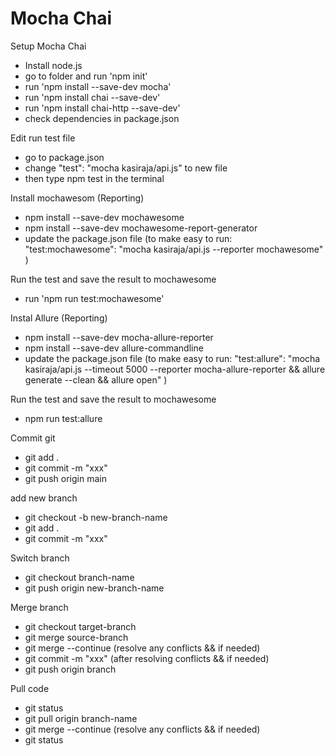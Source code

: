 # Mocha Chai
Setup Mocha Chai
- Install node.js
- go to folder and run 'npm init'
- run 'npm install --save-dev mocha'
- run 'npm install chai --save-dev'
- run 'npm install chai-http --save-dev'
- check dependencies in package.json

Edit run test file
- go to package.json
- change "test": "mocha kasiraja/api.js" to new file
- then type npm test in the terminal

Install mochawesom (Reporting)
- npm install --save-dev mochawesome
- npm install --save-dev mochawesome-report-generator
- update the package.json file (to make easy to run: "test:mochawesome": "mocha kasiraja/api.js --reporter mochawesome" )

Run the test and save the result to mochawesome
- run 'npm run test:mochawesome'

Instal Allure (Reporting)
- npm install --save-dev mocha-allure-reporter
- npm install --save-dev allure-commandline
- update the package.json file (to make easy to run: "test:allure": "mocha kasiraja/api.js --timeout 5000 --reporter mocha-allure-reporter && allure generate --clean && allure open" )

Run the test and save the result to mochawesome
- npm run test:allure

Commit git
- git add .
- git commit -m "xxx"
- git push origin main

add new branch
- git checkout -b new-branch-name
- git add .
- git commit -m "xxx"

Switch branch
- git checkout branch-name
- git push origin new-branch-name

Merge branch
- git checkout target-branch
- git merge source-branch
- git merge --continue (resolve any conflicts && if needed)
- git commit -m "xxx" (after resolving conflicts && if needed)
- git push origin branch

Pull code
- git status
- git pull origin branch-name
- git merge --continue (resolve any conflicts && if needed)
- git status

